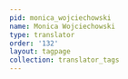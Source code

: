 ```yaml
---
pid: monica_wojciechowski
name: Monica Wojciechowski
type: translator
order: '132'
layout: tagpage
collection: translator_tags
---
```

